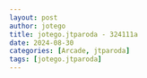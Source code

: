 ```yaml
---
layout: post
author: jotego
title: jotego.jtparoda - 324111a
date: 2024-08-30
categories: [Arcade, jtparoda]
tags: [jotego.jtparoda]
---
```


